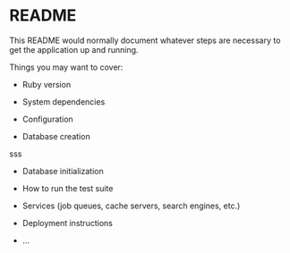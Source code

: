 # README

This README would normally document whatever steps are necessary to get the
application up and running.

Things you may want to cover:

* Ruby version

* System dependencies

* Configuration

* Database creation

sss

* Database initialization

* How to run the test suite

* Services (job queues, cache servers, search engines, etc.)

* Deployment instructions

* ...
